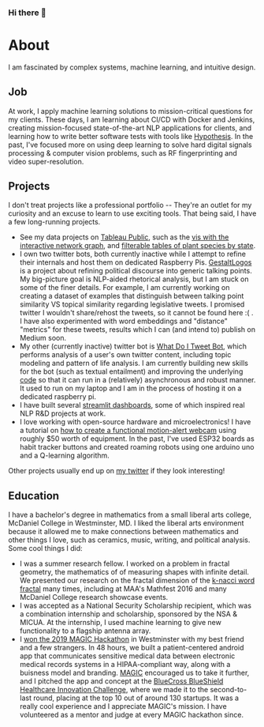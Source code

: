 ### Hi there 👋

<!--
**Ejjaffe/Ejjaffe** is a ✨ _special_ ✨ repository because its `README.md` (this file) appears on your GitHub profile.

Here are some ideas to get you started:

- 🔭 I’m currently working on ...
- 🌱 I’m currently learning ...
- 👯 I’m looking to collaborate on ...
- 🤔 I’m looking for help with ...
- 💬 Ask me about ...
- 📫 How to reach me: ...
- 😄 Pronouns: ...
- ⚡ Fun fact: ...
-->
# About
I am fascinated by complex systems, machine learning, and intuitive design.

## Job
At work, I apply machine learning solutions to mission-critical questions for my clients. These days, I am learning about CI/CD with Docker and Jenkins, creating mission-focused state-of-the-art NLP applications for clients, and learning how to write better software tests with tools like [Hypothesis](https://hypothesis.readthedocs.io/en/latest/). In the past, I've focused more on using deep learning to solve hard digital signals processing & computer vision problems, such as RF fingerprinting and video super-resolution.  

## Projects
I don't treat projects like a professional portfolio -- They're an outlet for my curiosity and an excuse to learn to use exciting tools. That being said, I have a few long-running projects.
* See my data projects on [Tableau Public](https://public.tableau.com/app/profile/elias.jaffe), such as the [vis with the interactive network graph](https://public.tableau.com/app/profile/elias.jaffe/viz/FlorentineFamilies/FlorentineFamiliesDash), and [filterable tables of plant species by state](https://public.tableau.com/app/profile/elias.jaffe/viz/PlantSpeciesTaxonomyByUSState/StateSpeciesDashboard).
* I own two twitter bots, both currently inactive while I attempt to refine their internals and host them on dedicated Raspberry Pis. [GestaltLogos](https://twitter.com/GestaltLogos) is a project about refining political discourse into generic talking points. My big-picture goal is NLP-aided rhetorical analysis, but I am stuck on some of the finer details. For example, I am currently working on creating a dataset of examples that distinguish between talking point similarity VS topical similarity regarding legislative tweets. I promised twitter I wouldn't share/rehost the tweets, so it cannot be found here :( . I have also experimented with word embeddings and "distance" "metrics" for these tweets, results which I can (and intend to) publish on Medium soon.
* My other (currently inactive) twitter bot is [What Do I Tweet Bot](https://twitter.com/WhatDoITweetBot), which performs analysis of a user's own twitter content, including topic modeling and pattern of life analysis. I am currently building new skills for the bot (such as textual entailment) and improving the underlying [code](https://github.com/Ejjaffe/nlp-bot) so that it can run in a (relatively) asynchronous and robust manner. It used to run on my laptop and I am in the process of hosting it on a dedicated raspberry pi.
* I have built several [streamlit dashboards](https://github.com/Ejjaffe/mT5-summarization-app), some of which inspired real NLP R&D projects at work.
* I love working with open-source hardware and microelectronics! I have a tutorial on [how to create a functional motion-alert webcam](https://medium.com/@elijaffe173/guide-to-installing-and-using-motioneyeos-on-a-raspberry-pi-zero-w-from-scratch-9fa08d3146af) using roughly $50 worth of equipment. In the past, I've used ESP32 boards as habit tracker buttons and created roaming robots using one arduino uno and a Q-learning algorithm.

Other projects usually end up on [my twitter](https://twitter.com/eliasjjaffe) if they look interesting!

## Education
I have a bachelor's degree in mathematics from a small liberal arts college, McDaniel College in Westminster, MD. I liked the liberal arts environment because it allowed me to make connections between mathematics and other things I love, such as ceramics, music, writing, and political analysis. Some cool things I did:
* I was a summer research fellow. I worked on a problem in fractal geometry, the mathematics of of measuring shapes with infinite detail. We presented our research on the fractal dimension of the [k-nacci word fractal](https://github.com/Ejjaffe/Knacci-Utils) many times, including at MAA's Mathfest 2016 and many McDaniel College research showcase events.
* I was accepted as a National Security Scholarship recipient, which was a combination internship and scholarship, sponsored by the NSA & MICUA. At the internship, I used machine learning to give new functionality to a flagship antenna array.
* I [won the 2019 MAGIC Hackathon](https://magicinc.org/winners-of-the-2019-carroll-county-hackathon) in Westminster with my best friend and a few strangers. In 48 hours, we built a patient-centered android app that communicates sensitive medical data between electronic medical records systems in a HIPAA-compliant way, along with a buisness model and branding. [MAGIC](https://magicinc.org/) encouraged us to take it further, and I pitched the app and concept at the [BlueCross BlueShield Healthcare Innovation Challenge](https://www.bcbs.com/bluecross-blueshield-data-innovation-challenge), where we made it to the second-to-last round, placing at the top 10 out of around 130 startups. It was a really cool experience and I appreciate MAGIC's mission. I have volunteered as a mentor and judge at every MAGIC hackathon since. 
